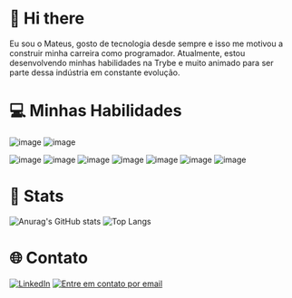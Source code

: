 # 👋 Hi there
Eu sou o Mateus, gosto de tecnologia desde sempre e isso me motivou a construir minha carreira como programador. Atualmente, estou desenvolvendo minhas habilidades na Trybe e muito animado para ser parte dessa indústria em constante evolução.

# 💻 Minhas Habilidades
![image](https://img.shields.io/badge/VSCode-0078D4?style=for-the-badge&logo=visual%20studio%20code&logoColor=white)
![image](https://img.shields.io/badge/Ubuntu-E95420?style=for-the-badge&logo=ubuntu&logoColor=white)

![image](https://img.shields.io/badge/JavaScript-323330?style=for-the-badge&logo=javascript&logoColor=F7DF1E)
![image](https://img.shields.io/badge/TypeScript-007ACC?style=for-the-badge&logo=typescript&logoColor=white)
![image](https://img.shields.io/badge/Node%20js-339933?style=for-the-badge&logo=nodedotjs&logoColor=white)
![image](https://img.shields.io/badge/React-20232A?style=for-the-badge&logo=react&logoColor=61DAFB)
![image](https://img.shields.io/badge/MySQL-005C84?style=for-the-badge&logo=mysql&logoColor=white)
![image](https://img.shields.io/badge/Docker-2CA5E0?style=for-the-badge&logo=docker&logoColor=white)
![image](https://img.shields.io/badge/C%23-239120?style=for-the-badge&logo=csharp&logoColor=white)

# 🚀 Stats
![Anurag's GitHub stats](https://github-readme-stats.vercel.app/api?username=mateusddev&hide=stars&theme=tokyonight) ![Top Langs](https://github-readme-stats.vercel.app/api/top-langs/?username=mateusddev&theme=tokyonight&layout=compact)

# 🌐 Contato
[![LinkedIn](https://img.shields.io/badge/linkedin-%230077B5.svg?style=for-the-badge&logo=linkedin&logoColor=white)](https://www.linkedin.com/in/mateus-da-silva-santos/)
[![Entre em contato por email](https://img.shields.io/badge/Email-blue?style=for-the-badge&logo=gmail)](mailto:ms4811978@gmail.com)

